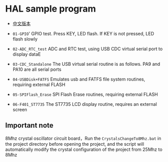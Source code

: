 # HAL sample program

* [中文版本](./README-zh.md)

* `01-GPIO`' GPIO test. Press KEY, LED flash. If KEY is not pressed, LED flash slowly
* `02-ADC_RTC_test` ADC and RTC test, using USB CDC virtual serial port to display dataE
* `03-CDC_Standalone` The USB virtual serial routine is as follows. PA9 and PA10 are all serial ports
* `04-USBDisk+FATFS` Emulates usb and FATFS file system routines, requiring external FLASH
* `05-SPIFlash_Erase`  SPI Flash Erase routines, requiring external FLASH
* `06-F401_ST7735` The ST7735 LCD display routine, requires an external screen

## Important note

8Mhz crystal oscillator circuit board，Run the `CrystalsChangeTo8Mhz.bat` in the project directory before opening the project, and the script will automatically modify the crystal configuration of the project from 25Mhz to 8Mhz
